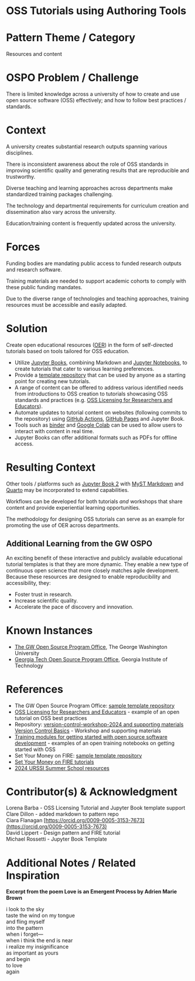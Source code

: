 # OSS Tutorials using Authoring Tools

# Pattern Theme / Category

Resources and content

# OSPO Problem / Challenge

There is limited knowledge across a university of how to create and use open source software (OSS) effectively; and how to follow best practices / standards.

# Context

A university creates substantial research outputs spanning various disciplines.

There is inconsistent awareness about the role of OSS standards in improving scientific quality and generating results that are reproducible and trustworthy.

Diverse teaching and learning approaches across departments make standardized training packages challenging.

The technology and departmental requirements for curriculum creation and dissemination also vary across the university.

Education/training content is frequently updated across the university.

# Forces

Funding bodies are mandating public access to funded research outputs and research software.

Training materials are needed to support academic cohorts to comply with these public funding mandates. 

Due to the diverse range of technologies and teaching approaches, training resources must be accessible and easily adapted.

# Solution

Create open educational resources ([OER](https://ospo.gwu.edu/open-educational-resources-oer)) in the form of self-directed tutorials based on tools tailored for OSS education.

* Utilize [Jupyter Books](https://github.com/jupyter-book/jupyter-book), combining Markdown and [Jupyter Notebooks](https://jupyter-notebook-beginner-guide.readthedocs.io/en/latest/what_is_jupyter.html), to create tutorials that cater to various learning preferences.  
* Provide a [template repository](https://github.com/gw-ospo/jupyter-book-template) that can be used by anyone as a starting point for creating new tutorials.  
* A range of content can be offered to address various identified needs from introductions to OSS creation to tutorials showcasing OSS standards and practices (e.g. [OSS Licensing for Researchers and Educators](https://gw-ospo.github.io/oss-licensing/intro.html)).  
* Automate updates to tutorial content on websites (following commits to the repository) using [GitHub Actions](https://github.com/features/actions), [GitHub Pages](https://pages.github.com/) and Jupyter Book.  
* Tools such as [binder](https://mybinder.org/) and [Google Colab](https://colab.google/) can be used to allow users to interact with content in real time.  
* Jupyter Books can offer additional formats such as PDFs for offline access.

# Resulting Context

Other tools / platforms such as [Jupyter Book 2](https://blog.jupyterbook.org/posts/2024-11-15-jupyter-book-2-alpha) with [MyST Markdown](https://jupyterbook.org/en/stable/content/myst.html) and [Quarto](https://quarto.org/) may be incorporated to extend capabilities.  

Workflows can be developed for both tutorials *and* workshops that share content and provide experiential learning opportunities.

The methodology for designing OSS tutorials can serve as an example for promoting the use of OER across departments. 

## Additional Learning from the GW OSPO

An exciting benefit of these interactive and publicly available educational tutorial templates is that they are more dynamic. They enable a new type of continuous open science that more closely matches agile development. Because these resources are designed to enable reproducibility and accessibility, they:

* Foster trust in research.  
* Increase scientific quality.   
* Accelerate the pace of discovery and innovation.

# Known Instances

* [The GW Open Source Program Office](https://ospo.gwu.edu/), The George Washington University  
* [Georgia Tech Open Source Program Office](https://ospo.cc.gatech.edu/), Georgia Institute of Technology

# References

* The GW Open Source Program Office: [sample template repository](https://github.com/gw-ospo/jupyter-book-template)   
* [OSS Licensing for Researchers and Educators](https://gw-ospo.github.io/oss-licensing/intro.html) \- example of an open tutorial on OSS best practices  
* Repository: [version-control-workshop-2024 and supporting materials](https://github.com/gw-ospo/version-control-workshop-2024/tree/main)  
  [Version Control Basics](https://gw-ospo.github.io/version-control-workshop-2024/) \- Workshop and supporting materials  
* [Training modules for getting started with open source software development](https://github.com/gt-ospo/oss-training) \- examples of an open training notebooks on getting started with OSS   
* Set Your Money on FIRE: [sample template repository](https://github.com/david-lippert/fire)  
* [Set Your Money on FIRE tutorials](https://david-lippert.github.io/fire/intro.html)   
* [2024 URSSI Summer School resources](https://github.com/si2-urssi/summerschool-June2024)  

# Contributor(s) & Acknowledgment

Lorena Barba \- OSS Licensing Tutorial and Jupyter Book template support  
Clare Dillon \- added markdown to pattern repo  
Ciara Flanagan [https://orcid.org/0009-0005-3153-7673](https://orcid.org/0009-0005-3153-7673)  
David Lippert \- Design pattern and FIRE tutorial  
Michael Rossetti \- Jupyter Book Template

# Additional Notes / Related Inspiration


**Excerpt from the poem Love is an Emergent Process by Adrien Marie Brown**

i look to the sky  
taste the wind on my tongue  
and fling myself  
into the pattern  
when i forget—  
when i think the end is near  
i realize my insignificance  
as important as yours  
and begin  
to love  
again
